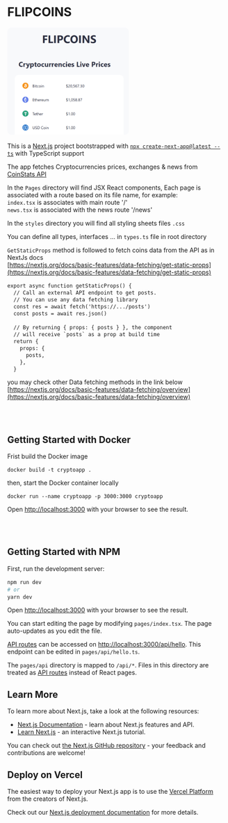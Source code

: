 # FLIPCOINS

<img src="./public/4708.png" width="280px" height="auto" style="border-radius: 10px;" />
<br />

This is a [Next.js](https://nextjs.org/) project bootstrapped with [`npx create-next-app@latest --ts`](https://nextjs.org/docs/basic-features/typescript)  with TypeScript support

The app fetches Cryptocurrencies prices, exchanges & news from [CoinStats API](https://documenter.getpostman.com/view/5734027/RzZ6Hzr3?version=latest)


In the `Pages` directory will find JSX React components, Each page is associated with a route based on its file name, for example:<br />
`index.tsx` is associates with main route '/'<br />
`news.tsx` is associated with the news route '/news' <br />


In the `styles` directory you will find all styling sheets files `.css`

You can define all types, interfaces ... in `types.ts` file in root directory

`GetStaticProps` method is followed to fetch coins data from the API as in NextJs docs<br />
[https://nextjs.org/docs/basic-features/data-fetching/get-static-props](https://nextjs.org/docs/basic-features/data-fetching/get-static-props)
```
export async function getStaticProps() {
  // Call an external API endpoint to get posts.
  // You can use any data fetching library
  const res = await fetch('https://.../posts')
  const posts = await res.json()

  // By returning { props: { posts } }, the component
  // will receive `posts` as a prop at build time
  return {
    props: {
      posts,
    },
  }
```

you may check other Data fetching methods in the link below
[https://nextjs.org/docs/basic-features/data-fetching/overview](https://nextjs.org/docs/basic-features/data-fetching/overview)

<br />
<br />

## Getting Started with Docker

Frist build the Docker image
```
docker build -t cryptoapp .
```


then, start the Docker container locally
```
docker run --name cryptoapp -p 3000:3000 cryptoapp
```

Open [http://localhost:3000](http://localhost:3000) with your browser to see the result.

<br />
<br />



## Getting Started with NPM

First, run the development server:

```bash
npm run dev
# or
yarn dev
```

Open [http://localhost:3000](http://localhost:3000) with your browser to see the result.

You can start editing the page by modifying `pages/index.tsx`. The page auto-updates as you edit the file.

[API routes](https://nextjs.org/docs/api-routes/introduction) can be accessed on [http://localhost:3000/api/hello](http://localhost:3000/api/hello). This endpoint can be edited in `pages/api/hello.ts`.

The `pages/api` directory is mapped to `/api/*`. Files in this directory are treated as [API routes](https://nextjs.org/docs/api-routes/introduction) instead of React pages.

## Learn More

To learn more about Next.js, take a look at the following resources:

- [Next.js Documentation](https://nextjs.org/docs) - learn about Next.js features and API.
- [Learn Next.js](https://nextjs.org/learn) - an interactive Next.js tutorial.

You can check out [the Next.js GitHub repository](https://github.com/vercel/next.js/) - your feedback and contributions are welcome!

## Deploy on Vercel

The easiest way to deploy your Next.js app is to use the [Vercel Platform](https://vercel.com/new?utm_medium=default-template&filter=next.js&utm_source=create-next-app&utm_campaign=create-next-app-readme) from the creators of Next.js.

Check out our [Next.js deployment documentation](https://nextjs.org/docs/deployment) for more details.
